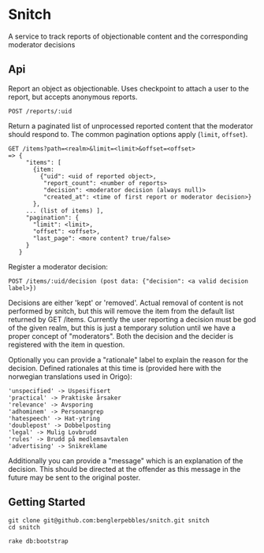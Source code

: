 # Snitch

A service to track reports of objectionable content and the corresponding moderator decisions


## Api

Report an object as objectionable. Uses checkpoint to attach a user to the report, but accepts anonymous reports.

    POST /reports/:uid

Return a paginated list of unprocessed reported content that the moderator should respond to. The common pagination 
options apply (`limit`, `offset`).

    GET /items?path=<realm>&limit=<limit>&offset=<offset>
    => {
         "items": [
           {item: 
             {"uid": <uid of reported object>, 
              "report_count": <number of reports> 
              "decision": <moderator decision (always null)>
              "created_at": <time of first report or moderator decision>}
           }, 
         ... (list of items) ],
         "pagination": {
           "limit": <limit>,
           "offset": <offset>,
           "last_page": <more content? true/false>
         }
       }
            
Register a moderator decision:

    POST /items/:uid/decision (post data: {"decision": <a valid decision label>})

Decisions are either 'kept' or 'removed'. Actual removal of content is not performed by snitch, but this will
remove the item from the default list returned by GET /items. Currently the user reporting a decision must 
be god of the given realm, but this is just a temporary solution until we have a proper concept of "moderators".
Both the decision and the decider is registered with the item in question.

Optionally you can provide a "rationale" label to explain the reason for the decision. Defined rationales at this time 
is (provided here with the norwegian translations used in Origo):

    'unspecified' -> Uspesifisert
    'practical' -> Praktiske årsaker
    'relevance' -> Avsporing
    'adhominem' -> Personangrep
    'hatespeech' -> Hat-ytring
    'doublepost' -> Dobbelposting
    'legal' -> Mulig Lovbrudd
    'rules' -> Brudd på medlemsavtalen
    'advertising' -> Snikreklame

Additionally you can provide a "message" which is an explanation of the decision. This should be directed at the
offender as this message in the future may be sent to the original poster.



## Getting Started

    git clone git@github.com:benglerpebbles/snitch.git snitch
    cd snitch

    rake db:bootstrap
